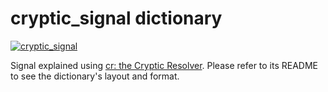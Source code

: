 # cryptic_signal dictionary

[![cryptic_signal](https://github.com/cryptic-resolver/cryptic_signal/workflows/Test-Dict/badge.svg)](https://github.com/cryptic-resolver/cryptic_signal/actions/workflows/test.yml)

Signal explained using [cr: the Cryptic Resolver](https://github.com/cryptic-resolver/cr.rb). Please refer to its README to see the dictionary's layout and format.

<br>
